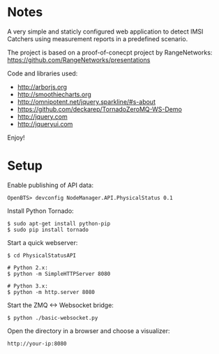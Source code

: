 Notes
=====
A very simple and staticly configured web application to detect IMSI Catchers using measurement reports in a predefined scenario. 

The project is based on a proof-of-conecpt project by RangeNetworks: https://github.com/RangeNetworks/presentations

Code and libraries used:

 * http://arborjs.org
 * http://smoothiecharts.org
 * http://omnipotent.net/jquery.sparkline/#s-about
 * https://github.com/deckarep/TornadoZeroMQ-WS-Demo
 * http://jquery.com
 * http://jqueryui.com

Enjoy!

Setup
=====

Enable publishing of API data:

    OpenBTS> devconfig NodeManager.API.PhysicalStatus 0.1

Install Python Tornado:

    $ sudo apt-get install python-pip
    $ sudo pip install tornado

Start a quick webserver:

    $ cd PhysicalStatusAPI

    # Python 2.x:
    $ python -m SimpleHTTPServer 8080

    # Python 3.x:
    $ python -m http.server 8080

Start the ZMQ <-> Websocket bridge:

    $ python ./basic-websocket.py

Open the directory in a browser and choose a visualizer:

    http://your-ip:8080


